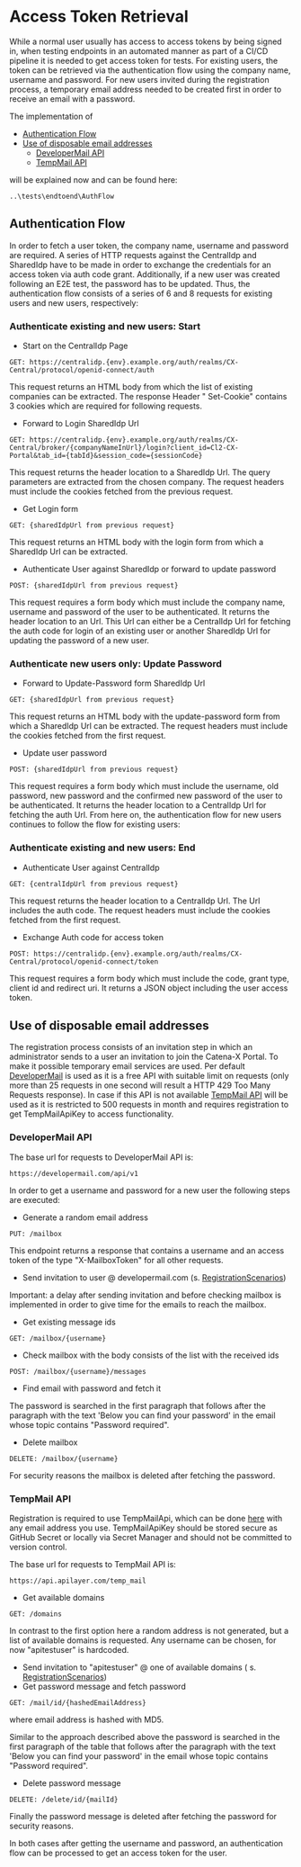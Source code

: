 # Access Token Retrieval

While a normal user usually has access to access tokens by being signed in, when testing endpoints in an automated
manner as part of a CI/CD pipeline it is needed to get access token for tests. For existing users, the token can be
retrieved via the authentication flow using the company name, username and password. For new users invited during the
registration process, a temporary email address needed to be created first in order to receive an email with a password.

The implementation of

- [Authentication Flow](#authentication-flow)
- [Use of disposable email addresses](#use-of-disposable-email-addresses)
  - [DeveloperMail API](#developermail-api)
  - [TempMail API](#tempmail-api)

will be explained now and can be found here:

```
..\tests\endtoend\AuthFlow
```

## Authentication Flow

In order to fetch a user token, the company name, username and password are required. A series of HTTP requests against
the CentralIdp and SharedIdp have to be made in order to exchange the credentials for an access token via auth code
grant.
Additionally, if a new user was created following an E2E test, the password has to be updated. Thus, the authentication
flow consists of a series of 6 and 8 requests for existing users and new users, respectively:

### Authenticate existing and new users: Start

- Start on the CentralIdp Page

```
GET: https://centralidp.{env}.example.org/auth/realms/CX-Central/protocol/openid-connect/auth
```

This request returns an HTML body from which the list of existing companies can be extracted. The response Header "
Set-Cookie" contains 3 cookies which are required for following requests.

- Forward to Login SharedIdp Url

```
GET: https://centralidp.{env}.example.org/auth/realms/CX-Central/broker/{companyNameInUrl}/login?client_id=Cl2-CX-Portal&tab_id={tabId}&session_code={sessionCode}
```

This request returns the header location to a SharedIdp Url. The query parameters are extracted from the chosen company.
The request headers must include the cookies fetched from the previous request.

- Get Login form

```
GET: {sharedIdpUrl from previous request}
```

This request returns an HTML body with the login form from which a SharedIdp Url can be extracted.

- Authenticate User against SharedIdp or forward to update password

```
POST: {sharedIdpUrl from previous request}
```

This request requires a form body which must include the company name, username and password of the user to be
authenticated. It returns the header location to an Url.
This Url can either be a CentralIdp Url for fetching the auth code for login of an existing user or another SharedIdp
Url for updating the password of a new user.

### Authenticate new users only: Update Password

- Forward to Update-Password form SharedIdp Url

```
GET: {sharedIdpUrl from previous request}
```

This request returns an HTML body with the update-password form from which a SharedIdp Url can be extracted. The request
headers must include the cookies fetched from the first request.

- Update user password

```
POST: {sharedIdpUrl from previous request}
```

This request requires a form body which must include the username, old password, new password and the confirmed new
password of the user to be authenticated. It returns the header location to a CentralIdp Url for fetching the auth Url.
From here on, the authentication flow for new users continues to follow the flow for existing users:

### Authenticate existing and new users: End

- Authenticate User against CentralIdp

```
GET: {centralIdpUrl from previous request}
```

This request returns the header location to a CentralIdp Url. The Url includes the auth code. The request headers must
include the cookies fetched from the first request.

- Exchange Auth code for access token

```
POST: https://centralidp.{env}.example.org/auth/realms/CX-Central/protocol/openid-connect/token
```

This request requires a form body which must include the code, grant type, client id and redirect uri. It returns a JSON
object including the user access token.

## Use of disposable email addresses

The registration process consists of an invitation step in which an administrator sends to a user an invitation to join
the Catena-X Portal. To make it possible temporary email services are used.
Per default [DeveloperMail](https://developermail.com/api/v1/) is used as it is a free API with suitable limit on
requests (only more than 25 requests in one second will result a HTTP 429 Too Many Requests response). In case if this
API is not available [TempMail API](https://apilayer.com/marketplace/temp_mail-api) will be used as it is restricted to
500 requests in month and requires registration to get TempMailApiKey to access functionality.

### DeveloperMail API

The base url for requests to DeveloperMail API is:

```
https://developermail.com/api/v1
```

In order to get a username and password for a new user the following steps are executed:

- Generate a random email address

```
PUT: /mailbox
```

This endpoint returns a response that contains a username and an access token of the type "X-MailboxToken" for all other
requests.

- Send invitation to user @ developermail.com (s. [RegistrationScenarios](05.%20RegistrationScenarios.md))

Important: a delay after sending invitation and before checking mailbox is implemented in order to give time for the
emails to reach the mailbox.

- Get existing message ids

```
GET: /mailbox/{username}
```

- Check mailbox with the body consists of the list with the received ids

```
POST: /mailbox/{username}/messages
```

- Find email with password and fetch it

The password is searched in the first paragraph that follows after the paragraph with the text 'Below you
can find your password' in the email whose topic contains "Password required".

- Delete mailbox

```
DELETE: /mailbox/{username}
```

For security reasons the mailbox is deleted after fetching the password.

### TempMail API

Registration is required to use TempMailApi, which can be done [here](https://apilayer.com/marketplace/temp_mail-api)
with any email address you use. TempMailApiKey should be stored secure as GitHub Secret or locally via Secret Manager
and should not be committed to version control.

The base url for requests to TempMail API is:

```
https://api.apilayer.com/temp_mail
```

- Get available domains

```
GET: /domains
```

In contrast to the first option here a random address is not generated, but a list of available domains is requested.
Any username can be chosen, for now "apitestuser" is hardcoded.

- Send invitation to "apitestuser" @ one of available domains (
  s. [RegistrationScenarios](05.%20RegistrationScenarios.md))
- Get password message and fetch password

```
GET: /mail/id/{hashedEmailAddress}
```

where email address is hashed with MD5.

Similar to the approach described above the password is searched in the first paragraph of the table that follows after
the paragraph with the text 'Below you can find your password' in the email whose topic contains "Password required".

- Delete password message

```
DELETE: /delete/id/{mailId}
```

Finally the password message is deleted after fetching the password for security reasons.

In both cases after getting the username and password, an authentication flow can be processed to get an access token
for the user.
